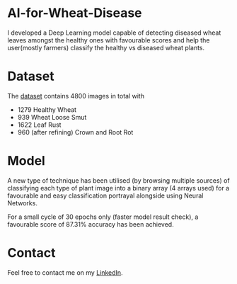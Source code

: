 # AI-for-Wheat-Disease
I developed a Deep Learning model capable of detecting diseased wheat leaves amongst the healthy ones with favourable scores and help the user(mostly farmers) classify the healthy vs diseased wheat plants.

# Dataset
The [dataset](https://drive.google.com/drive/folders/1OHKtwD1UrdmhqxrpQEeF_X_pqKotxRGD) contains 4800 images in total with
- 1279 Healthy Wheat
- 939 Wheat Loose Smut
- 1622 Leaf Rust
- 960 (after refining) Crown and Root Rot

# Model
A new type of technique has been utilised (by browsing multiple sources) of classifying each type of plant image into a binary array (4 arrays used) for a favourable and easy classification portrayal alongside using Neural Networks.

For a small cycle of 30 epochs only (faster model result check), a favourable score of 87.31% accuracy has been achieved.

# Contact
Feel free to contact me on my [LinkedIn](https://www.linkedin.com/in/roshan-naidu-aka-adonis).
